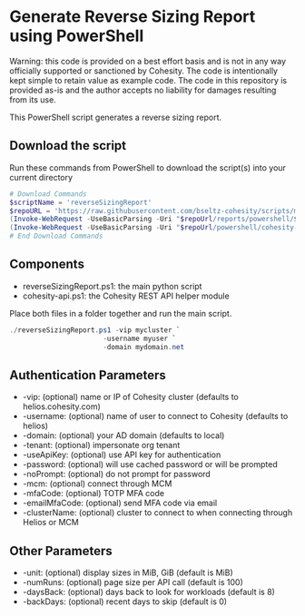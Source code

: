 # Generate Reverse Sizing Report using PowerShell

Warning: this code is provided on a best effort basis and is not in any way officially supported or sanctioned by Cohesity. The code is intentionally kept simple to retain value as example code. The code in this repository is provided as-is and the author accepts no liability for damages resulting from its use.

This PowerShell script generates a reverse sizing report.

## Download the script

Run these commands from PowerShell to download the script(s) into your current directory

```powershell
# Download Commands
$scriptName = 'reverseSizingReport'
$repoURL = 'https://raw.githubusercontent.com/bseltz-cohesity/scripts/master'
(Invoke-WebRequest -UseBasicParsing -Uri "$repoUrl/reports/powershell/$scriptName/$scriptName.ps1").content | Out-File "$scriptName.ps1"; (Get-Content "$scriptName.ps1") | Set-Content "$scriptName.ps1"
(Invoke-WebRequest -UseBasicParsing -Uri "$repoUrl/powershell/cohesity-api/cohesity-api.ps1").content | Out-File cohesity-api.ps1; (Get-Content cohesity-api.ps1) | Set-Content cohesity-api.ps1
# End Download Commands
```

## Components

* reverseSizingReport.ps1: the main python script
* cohesity-api.ps1: the Cohesity REST API helper module

Place both files in a folder together and run the main script.

```powershell
./reverseSizingReport.ps1 -vip mycluster `
                       -username myuser `
                       -domain mydomain.net
```

## Authentication Parameters

* -vip: (optional) name or IP of Cohesity cluster (defaults to helios.cohesity.com)
* -username: (optional) name of user to connect to Cohesity (defaults to helios)
* -domain: (optional) your AD domain (defaults to local)
* -tenant: (optional) impersonate org tenant
* -useApiKey: (optional) use API key for authentication
* -password: (optional) will use cached password or will be prompted
* -noPrompt: (optional) do not prompt for password
* -mcm: (optional) connect through MCM
* -mfaCode: (optional) TOTP MFA code
* -emailMfaCode: (optional) send MFA code via email
* -clusterName: (optional) cluster to connect to when connecting through Helios or MCM

## Other Parameters

* -unit: (optional) display sizes in MiB, GiB (default is MiB)
* -numRuns: (optional) page size per API call (default is 100)
* -daysBack: (optional) days back to look for workloads (default is 8)
* -backDays: (optional) recent days to skip (default is 0)
